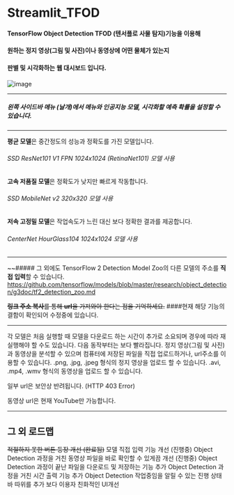 # Streamlit_TFOD

#### TensorFlow Object Detection TFOD (텐서플로 사물 탐지)기능을 이용해
#### 원하는 정지 영상(그림 및 사진)이나 동영상에 어떤 물체가 있는지
#### 판별 및 시각화하는 웹 대시보드 입니다.

![image](https://user-images.githubusercontent.com/96038721/147877817-0bb390f5-a94d-49ae-b919-180bf5c941b5.png)

---
##### 왼쪽 사이드바 메뉴 (날개)에서 메뉴와 인공지능 모델, 시각화할 예측 확률을 설정할 수 있습니다.
---
**평균 모델**은 중간정도의 성능과 정확도를 가진 모델입니다.
###### SSD ResNet101 V1 FPN 1024x1024 (RetinaNet101) 모델 사용
    
**고속 저품질 모델**은 정확도가 낮지만 빠르게 작동합니다.
###### SSD MobileNet v2 320x320 모델 사용
    
**저속 고정밀 모델**은 작업속도가 느린 대신 보다 정확한 결과를 제공합니다.
###### CenterNet HourGlass104 1024x1024 모델 사용
---
~~##### 그 외에도 TensorFlow 2 Detection Model Zoo의 다른 모델의 주소를 **직접 입력**할 수 있습니다.
https://github.com/tensorflow/models/blob/master/research/object_detection/g3doc/tf2_detection_zoo.md

~~**링크 주소 복사**를 통해 **url**을 가져와야 한다는 점을 기억하세요.~~
####현재 해당 기능의 결함이 확인되어 수정중에 있습니다.

---
각 모델은 처음 실행할 때 모델을 다운로드 하는 시간이 추가로 소요되며 경우에 따라 재실행해야 할 수도 있습니다.
다음 동작부터는 보다 빨라집니다.
정지 영상(그림 및 사진)과 동영상을 분석할 수 있으며
컴퓨터에 저장된 파일을 직접 업로드하거나, url주소를 이용할 수 있습니다.
.png, .jpg, .jpeg 형식의 정지 영상을 업로드 할 수 있습니다.
.avi, .mp4, .wmv 형식의 동영상을 업로드 할 수 있습니다.
    
일부 url은 보안상 반려됩니다. (HTTP 403 Error)

동영상 url은 현재 YouTube만 가능합니다.

---
그 외 로드맵
---
~~적절하지 못한 버튼 등장 개선 (완료됨)~~
모델 직접 입력 기능 개선 (진행중)
Object Detection 과정을 거친 동영상 파일을 바로 확인할 수 있게끔 개선 (진행중)
Object Detection 과정이 끝난 파일을 다운로드 및 저장하는 기능 추가
Object Detection 과정을 거친 시간 출력 기능 추가
Object Detection 작업중임을 알릴 수 있는 진행 상태바 따위를 추가
보다 이용자 친화적인 UI개선
